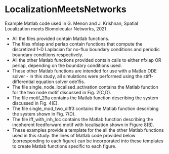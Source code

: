 # LocalizationMeetsNetworks
Example Matlab code used in G. Menon and J. Krishnan, Spatial Localization meets Biomolecular Networks, 2021

* All the files provided contain Matlab functions.
* The files nfxlap and perlap contain functions that compute the discretized 1-D Laplacian for no-flux boundary conditions and periodic boundary conditions respectively.
* All the other Matlab functions provided contain calls to either nfxlap OR perlap, depending on the boundary conditions used.
* These other Matlab functions are intended for use with a Matlab ODE solver - in this study, all simulations were performed using the stiff-differential equation solver ode15s. 
* The file single_node_localised_activation contains the Matlab function for the two node motif discussed in Fig. 2(C,D).
* The file motif_29a contains the Matlab function describing the system discussed in Fig. 4(E).
* The file single_mod_two_diff3 contains the Matlab function describing the system shown in Fig. 7(D).
* The file iff_with_inh_loc contains the Matlab function describing the incoherent feedforward motif with localisation shown in Figure 8(B).
* These examples provide a template for the all the other Matlab functions used in this study: the lines of Matlab code provided below (corresponding to each figure) can be incorporated into these templates to create Matlab functions specific to each figure.
